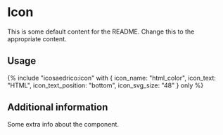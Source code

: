 # Icon

This is some default content for the README. Change this to the appropriate
content.

## Usage

{% include "icosaedrico:icon" with {
  icon_name: "html_color",
  icon_text: "HTML",
  icon_text_position: "bottom",
  icon_svg_size: "48"
} only %}

## Additional information

Some extra info about the component.
